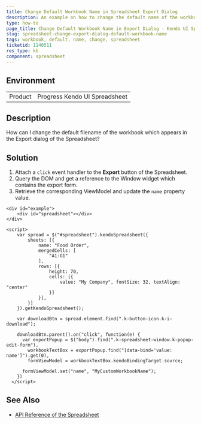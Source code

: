 ```yaml
---
title: Change Default Workbook Name in Spreadsheet Export Dialog
description: An example on how to change the default name of the workbook in the export dialog of the Kendo UI Spreadsheet.
type: how-to
page_title: Change Default Workbook Name in Export Dialog - Kendo UI Spreadsheet for jQuery
slug: spreadsheet-change-export-dialog-default-workbook-name
tags: workbook, default, name, change, spreadsheet
ticketid: 1140511
res_type: kb
component: spreadsheet
---
```


## Environment

<table>
 <tr>
  <td>Product</td>
  <td>Progress Kendo UI Spreadsheet</td>
 </tr>
</table>


## Description

How can I change the default filename of the workbook which appears in the Export dialog of the Spreadsheet?

## Solution

1. Attach a `click` event handler to the **Export** button of the Spreadsheet.
1. Query the DOM and get a reference to the Window widget which contains the export form.
1. Retrieve the corresponding ViewModel and update the `name` property value.

```dojo
<div id="example">
    <div id="spreadsheet"></div>
</div>

<script>
    var spread = $("#spreadsheet").kendoSpreadsheet({
        sheets: [{
            name: "Food Order",
            mergedCells: [
                "A1:G1"
            ],
            rows: [{
                height: 70,
                cells: [{
                    value: "My Company", fontSize: 32, textAlign: "center"
                }]
            }],
        }]
    }).getKendoSpreadsheet();

    var downloadBtn = spread.element.find(".k-button-icon.k-i-download");

    downloadBtn.parent().on("click", function(e) {
      var exportPopup = $("body").find(".k-spreadsheet-window.k-popup-edit-form"),
        workbookTextBox = exportPopup.find("[data-bind='value: name']").get(0),
        formViewModel = workbookTextBox.kendoBindingTarget.source;

      formViewModel.set("name", "MyCustomWorkbookName");
    })
  </script>
```

## See Also

* [API Reference of the Spreadsheet](https://docs.telerik.com/kendo-ui/api/javascript/ui/spreadsheet)

